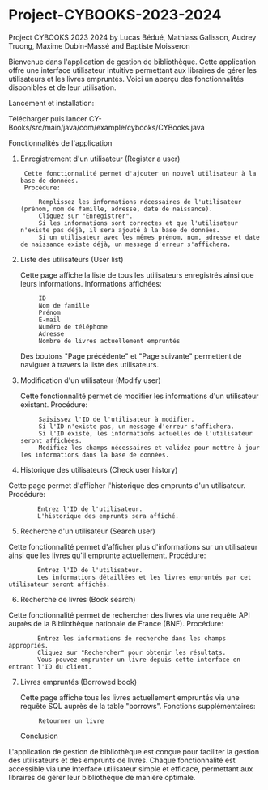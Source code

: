 # Project-CYBOOKS-2023-2024
Project CYBOOKS 2023 2024 by Lucas Bédué, Mathiass Galisson, Audrey Truong, Maxime Dubin-Massé and Baptiste Moisseron

Bienvenue dans l'application de gestion de bibliothèque. Cette application offre une interface utilisateur intuitive permettant aux libraires de gérer les utilisateurs et les livres empruntés. Voici un aperçu des fonctionnalités disponibles et de leur utilisation.

Lancement et installation:

Télécharger puis lancer CY-Books/src/main/java/com/example/cybooks/CYBooks.java

Fonctionnalités de l'application

1. Enregistrement d'un utilisateur (Register a user)

        Cette fonctionnalité permet d'ajouter un nouvel utilisateur à la base de données.
        Procédure:

            Remplissez les informations nécessaires de l'utilisateur (prénom, nom de famille, adresse, date de naissance).
            Cliquez sur "Enregistrer".
            Si les informations sont correctes et que l'utilisateur n'existe pas déjà, il sera ajouté à la base de données.
            Si un utilisateur avec les mêmes prénom, nom, adresse et date de naissance existe déjà, un message d'erreur s'affichera.

2. Liste des utilisateurs (User list)

   Cette page affiche la liste de tous les utilisateurs enregistrés ainsi que leurs informations.
   Informations affichées:

            ID
            Nom de famille
            Prénom
            E-mail
            Numéro de téléphone
            Adresse
            Nombre de livres actuellement empruntés

   Des boutons "Page précédente" et "Page suivante" permettent de naviguer à travers la liste des utilisateurs.

3. Modification d'un utilisateur (Modify user)

   Cette fonctionnalité permet de modifier les informations d'un utilisateur existant.
        Procédure:

            Saisissez l'ID de l'utilisateur à modifier.
            Si l'ID n'existe pas, un message d'erreur s'affichera.
            Si l'ID existe, les informations actuelles de l'utilisateur seront affichées.
            Modifiez les champs nécessaires et validez pour mettre à jour les informations dans la base de données.

4. Historique des utilisateurs (Check user history)

Cette page permet d'afficher l'historique des emprunts d'un utilisateur.
Procédure:

            Entrez l'ID de l'utilisateur.
            L'historique des emprunts sera affiché.

5. Recherche d'un utilisateur (Search user)

Cette fonctionnalité permet d'afficher plus d'informations sur un utilisateur ainsi que les livres qu'il emprunte actuellement.
Procédure:

            Entrez l'ID de l'utilisateur.
            Les informations détaillées et les livres empruntés par cet utilisateur seront affichés.

6. Recherche de livres (Book search)

Cette fonctionnalité permet de rechercher des livres via une requête API auprès de la Bibliothèque nationale de France (BNF).
Procédure:

            Entrez les informations de recherche dans les champs appropriés.
            Cliquez sur "Rechercher" pour obtenir les résultats.
            Vous pouvez emprunter un livre depuis cette interface en entrant l'ID du client.

7. Livres empruntés (Borrowed book)

   Cette page affiche tous les livres actuellement empruntés via une requête SQL auprès de la table "borrows".
   Fonctions supplémentaires:

            Retourner un livre

   Conclusion

L'application de gestion de bibliothèque est conçue pour faciliter la gestion des utilisateurs et des emprunts de livres. Chaque fonctionnalité est accessible via une interface utilisateur simple et efficace, permettant aux libraires de gérer leur bibliothèque de manière optimale.

